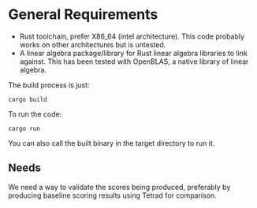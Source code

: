 # General Requirements

- Rust toolchain, prefer X86_64 (intel architecture). This code probably works on other architectures but is untested.
- A linear algebra package/library for Rust linear algebra libraries to link against. This has been tested with OpenBLAS, a native library of linear algebra.


The build process is just:
```
cargo build
```

To run the code:
```
cargo run
```

You can also call the built binary in the target directory to run it.

## Needs
We need a way to validate the scores being produced, preferably by producing baseline scoring results using Tetrad for comparison.
